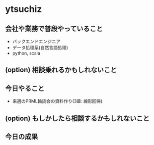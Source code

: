 # ytsuchiz

## 会社や業務で普段やっていること
- バックエンドエンジニア
- データ処理系(自然言語処理)
- python, scala

## (option) 相談乗れるかもしれないこと

## 今日やること
- 来週のPRML輪読会の資料作り(3章: 線形回帰)

## (option) もしかしたら相談するかもしれないこと

## 今日の成果
